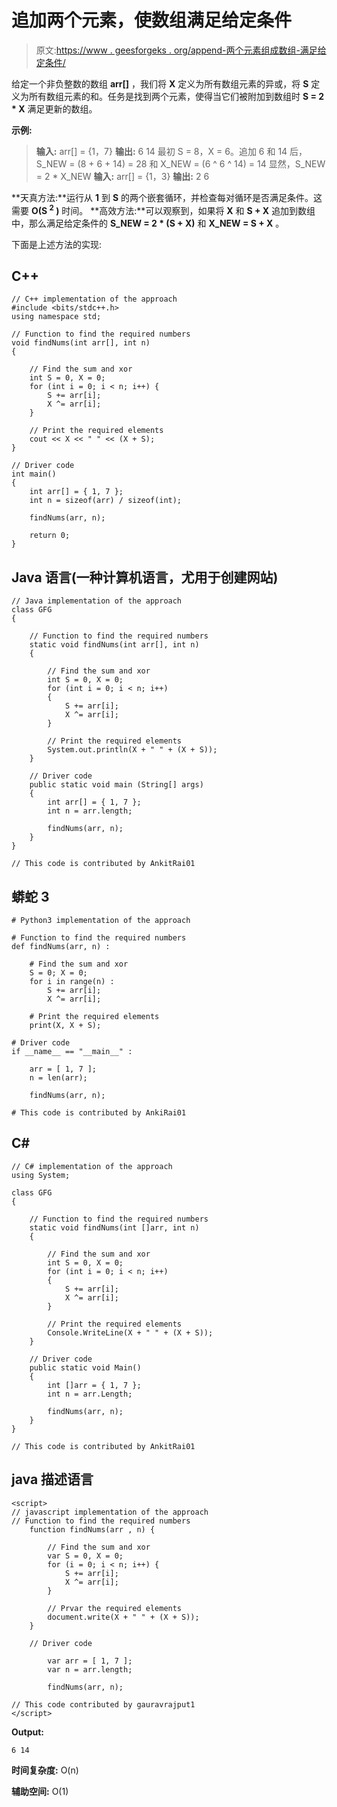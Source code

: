 # 追加两个元素，使数组满足给定条件

> 原文:[https://www . geesforgeks . org/append-两个元素组成数组-满足给定条件/](https://www.geeksforgeeks.org/append-two-elements-to-make-the-array-satisfy-the-given-condition/)

给定一个非负整数的数组 **arr[]** ，我们将 **X** 定义为所有数组元素的异或，将 **S** 定义为所有数组元素的和。任务是找到两个元素，使得当它们被附加到数组时 **S = 2 * X** 满足更新的数组。

**示例:**

> **输入:** arr[] = {1，7}
> **输出:** 6 14
> 最初 S = 8，X = 6。追加 6
> 和 14 后，S_NEW = (8 + 6 + 14) = 28
> 和 X_NEW = (6 ^ 6 ^ 14) = 14
> 显然，S_NEW = 2 * X_NEW
> **输入:** arr[] = {1，3}
> **输出:** 2 6

**天真方法:**运行从 **1** 到 **S** 的两个嵌套循环，并检查每对循环是否满足条件。这需要 **O(S <sup>2</sup> )** 时间。
**高效方法:**可以观察到，如果将 **X** 和 **S + X** 追加到数组中，那么满足给定条件的 **S_NEW = 2 * (S + X)** 和 **X_NEW = S + X** 。

下面是上述方法的实现:

## C++

```
// C++ implementation of the approach
#include <bits/stdc++.h>
using namespace std;

// Function to find the required numbers
void findNums(int arr[], int n)
{

    // Find the sum and xor
    int S = 0, X = 0;
    for (int i = 0; i < n; i++) {
        S += arr[i];
        X ^= arr[i];
    }

    // Print the required elements
    cout << X << " " << (X + S);
}

// Driver code
int main()
{
    int arr[] = { 1, 7 };
    int n = sizeof(arr) / sizeof(int);

    findNums(arr, n);

    return 0;
}
```

## Java 语言(一种计算机语言，尤用于创建网站)

```
// Java implementation of the approach
class GFG
{

    // Function to find the required numbers
    static void findNums(int arr[], int n)
    {

        // Find the sum and xor
        int S = 0, X = 0;
        for (int i = 0; i < n; i++)
        {
            S += arr[i];
            X ^= arr[i];
        }

        // Print the required elements
        System.out.println(X + " " + (X + S));
    }

    // Driver code
    public static void main (String[] args)
    {
        int arr[] = { 1, 7 };
        int n = arr.length;

        findNums(arr, n);
    }
}

// This code is contributed by AnkitRai01
```

## 蟒蛇 3

```
# Python3 implementation of the approach

# Function to find the required numbers
def findNums(arr, n) :

    # Find the sum and xor
    S = 0; X = 0;
    for i in range(n) :
        S += arr[i];
        X ^= arr[i];

    # Print the required elements
    print(X, X + S);

# Driver code
if __name__ == "__main__" :

    arr = [ 1, 7 ];
    n = len(arr);

    findNums(arr, n);

# This code is contributed by AnkiRai01
```

## C#

```
// C# implementation of the approach
using System;

class GFG
{

    // Function to find the required numbers
    static void findNums(int []arr, int n)
    {

        // Find the sum and xor
        int S = 0, X = 0;
        for (int i = 0; i < n; i++)
        {
            S += arr[i];
            X ^= arr[i];
        }

        // Print the required elements
        Console.WriteLine(X + " " + (X + S));
    }

    // Driver code
    public static void Main()
    {
        int []arr = { 1, 7 };
        int n = arr.Length;

        findNums(arr, n);
    }
}

// This code is contributed by AnkitRai01
```

## java 描述语言

```
<script>
// javascript implementation of the approach    
// Function to find the required numbers
    function findNums(arr , n) {

        // Find the sum and xor
        var S = 0, X = 0;
        for (i = 0; i < n; i++) {
            S += arr[i];
            X ^= arr[i];
        }

        // Prvar the required elements
        document.write(X + " " + (X + S));
    }

    // Driver code

        var arr = [ 1, 7 ];
        var n = arr.length;

        findNums(arr, n);

// This code contributed by gauravrajput1
</script>
```

**Output:** 

```
6 14
```

**时间复杂度:** O(n)

**辅助空间:** O(1)